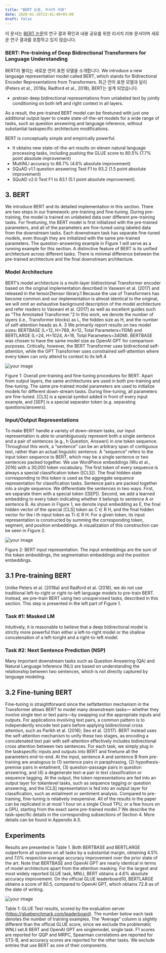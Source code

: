 ```yaml
---
title: "BERT 논문, 리서치 리뷰"
date: 2020-01-16T23:41:40+03:00
draft: false
---
```


이 문서는 [BERT 논문](https://arxiv.org/abs/1810.04805)의  연구 결과 확인과 내용 공유를 위한 리서치 리뷰 문서이며 새로운 연구 결과를 포함하고 있지 않습니다.



### BERT: Pre-training of Deep Bidirectional Transformers for Language Understanding

BERT라 불리는 새로운 언어 표현 모델을 소개합니다. We introduce a new language representation model called BERT, which stands for Bidirectional Encoder Representations from Transformers. 최근 언어 표현 모델과 달리 (Peters et al., 2018a; Radford et al., 2018), BERT는 설계 되었습니다.

- pretrain deep bidirectional representations from unlabeled text by jointly conditioning on both left and right context in all layers.

As a result, the pre-trained BERT model can be finetuned with just one additional output layer to create state-of-the-art models for a wide range of tasks, such as question answering and language inference, without substantial taskspecific architecture modifications.

BERT is conceptually simple and empirically powerful.

- It obtains new state-of-the-art results on eleven natural language processing tasks, including pushing the GLUE score to 80.5% (7.7% point absolute improvement)
- MultiNLI accuracy to 86.7% (4.6% absolute improvement)
- SQuAD v1.1 question answering Test F1 to 93.2 (1.5 point absolute improvement)
- SQuAD v2.0 Test F1 to 83.1 (5.1 point absolute improvement).



## 3. BERT

We introduce BERT and its detailed implementation in this section. There are two steps in our framework: pre-training and fine-tuning. During pre-training, the model is trained on unlabeled data over different pre-training tasks. For finetuning, the BERT model is first initialized with the pre-trained parameters, and all of the parameters are fine-tuned using labeled data from the downstream tasks. Each downstream task has separate fine-tuned models, even though they are initialized with the same pre-trained parameters. The question-answering example in Figure 1 will serve as a running example for this section. A distinctive feature of BERT is its unified architecture across different tasks. There is minimal difference between the pre-trained architecture and the final downstream architecture.



### Model Architecture

BERT’s model architecture is a multi-layer bidirectional Transformer encoder based on the original implementation described in Vaswani et al. (2017) and released in the tensor2tensor library.1 Because the use of Transformers has become common and our implementation is almost identical to the original, we will omit an exhaustive background description of the model architecture and refer readers to Vaswani et al. (2017) as well as excellent guides such as “The Annotated Transformer.”2 In this work, we denote the number of layers (i.e., Transformer blocks) as L, the hidden size as H, and the number of self-attention heads as A. 3 We primarily report results on two model sizes: BERTBASE (L=12, H=768, A=12, Total Parameters=110M) and BERTLARGE (L=24, H=1024, A=16, Total Parameters=340M). BERTBASE was chosen to have the same model size as OpenAI GPT for comparison purposes. Critically, however, the BERT Transformer uses bidirectional self-attention, while the GPT Transformer uses constrained self-attention where every token can only attend to context to its left.4



![your image](../img/bert/1.png)



Figure 1: Overall pre-training and fine-tuning procedures for BERT. Apart from output layers, the same architectures are used in both pre-training and fine-tuning. The same pre-trained model parameters are used to initialize models for different down-stream tasks. During fine-tuning, all parameters are fine-tuned. [CLS] is a special symbol added in front of every input example, and [SEP] is a special separator token (e.g. separating questions/answers).



### Input/Output Representations

To make BERT handle a variety of down-stream tasks, our input representation is able to unambiguously represent both a single sentence and a pair of sentences (e.g., h Question, Answeri) in one token sequence. Throughout this work, a “sentence” can be an arbitrary span of contiguous text, rather than an actual linguistic sentence. A “sequence” refers to the input token sequence to BERT, which may be a single sentence or two sentences packed together. We use WordPiece embeddings (Wu et al., 2016) with a 30,000 token vocabulary. The first token of every sequence is always a special classification token ([CLS]). The final hidden state corresponding to this token is used as the aggregate sequence representation for classification tasks. Sentence pairs are packed together into a single sequence. We differentiate the sentences in two ways. First, we separate them with a special token ([SEP]). Second, we add a learned embedding to every token indicating whether it belongs to sentence A or sentence B. As shown in Figure 1, we denote input embedding as E, the final hidden vector of the special [CLS] token as C ∈ R H, and the final hidden vector for the i th input token as Ti ∈ R H. For a given token, its input representation is constructed by summing the corresponding token, segment, and position embeddings. A visualization of this construction can be seen in Figure 2.





![your image](../img/bert/2.png)

Figure 2: BERT input representation. The input embeddings are the sum of the token embeddings, the segmentation embeddings and the position embeddings.



## 3.1 Pre-training BERT

Unlike Peters et al. (2018a) and Radford et al. (2018), we do not use traditional left-to-right or right-to-left language models to pre-train BERT. Instead, we pre-train BERT using two unsupervised tasks, described in this section. This step is presented in the left part of Figure 1.



### Task #1: Masked LM

Intuitively, it is reasonable to believe that a deep bidirectional model is strictly more powerful than either a left-to-right model or the shallow concatenation of a left-toright and a right-to-left model.



### Task #2: Next Sentence Prediction (NSP)

Many important downstream tasks such as Question Answering (QA) and Natural Language Inference (NLI) are based on understanding the relationship between two sentences, which is not directly captured by language modeling.



## 3.2 Fine-tuning BERT

Fine-tuning is straightforward since the selfattention mechanism in the Transformer allows BERT to model many downstream tasks— whether they involve single text or text pairs—by swapping out the appropriate inputs and outputs. For applications involving text pairs, a common pattern is to independently encode text pairs before applying bidirectional cross attention, such as Parikh et al. (2016); Seo et al. (2017). BERT instead uses the self-attention mechanism to unify these two stages, as encoding a concatenated text pair with self-attention effectively includes bidirectional cross attention between two sentences. For each task, we simply plug in the taskspecific inputs and outputs into BERT and finetune all the parameters end-to-end. At the input, sentence A and sentence B from pre-training are analogous to (1) sentence pairs in paraphrasing, (2) hypothesis-premise pairs in entailment, (3) question-passage pairs in question answering, and (4) a degenerate text-∅ pair in text classification or sequence tagging. At the output, the token representations are fed into an output layer for tokenlevel tasks, such as sequence tagging or question answering, and the [CLS] representation is fed into an output layer for classification, such as entailment or sentiment analysis. Compared to pre-training, fine-tuning is relatively inexpensive. All of the results in the paper can be replicated in at most 1 hour on a single Cloud TPU, or a few hours on a GPU, starting from the exact same pre-trained model.7 We describe the task-specific details in the corresponding subsections of Section 4. More details can be found in Appendix A.5.





## Experiments

Results are presented in Table 1. Both BERTBASE and BERTLARGE outperform all systems on all tasks by a substantial margin, obtaining 4.5% and 7.0% respective average accuracy improvement over the prior state of the art. Note that BERTBASE and OpenAI GPT are nearly identical in terms of model architecture apart from the attention masking. For the largest and most widely reported GLUE task, MNLI, BERT obtains a 4.6% absolute accuracy improvement. On the official GLUE leaderboard10, BERTLARGE obtains a score of 80.5, compared to OpenAI GPT, which obtains 72.8 as of the date of writing.



![your image](../img/bert/3.png)

Table 1: GLUE Test results, scored by the evaluation server (https://gluebenchmark.com/leaderboard). The number below each task denotes the number of training examples. The “Average” column is slightly different than the official GLUE score, since we exclude the problematic WNLI set.8 BERT and OpenAI GPT are singlemodel, single task. F1 scores are reported for QQP and MRPC, Spearman correlations are reported for STS-B, and accuracy scores are reported for the other tasks. We exclude entries that use BERT as one of their components.


